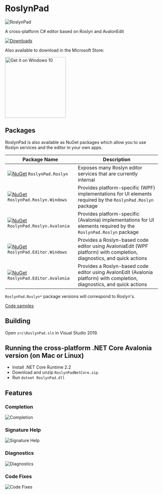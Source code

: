 # RoslynPad

![RoslynPad](src/RoslynPad/Resources/RoslynPad.png)

A cross-platform C# editor based on Roslyn and AvalonEdit

[![Downloads](https://img.shields.io/github/downloads/aelij/RoslynPad/total.svg?style=flat-square)](https://github.com/aelij/RoslynPad/releases)

Also available to download in the Microsoft Store:

<a href="https://www.microsoft.com/store/apps/9nctj2cqwxv0?ocid=badge"><img src="https://assets.windowsphone.com/f2f77ec7-9ba9-4850-9ebe-77e366d08adc/English_Get_it_Win_10_InvariantCulture_Default.png" width="200" alt="Get it on Windows 10" /></a>

## Packages

RoslynPad is also available as NuGet packages which allow you to use Roslyn services and the editor in your own apps.

|Package Name|Description|
|------------|-----------|
|[![NuGet](https://img.shields.io/nuget/v/RoslynPad.Roslyn.svg?style=flat-square)](https://www.nuget.org/packages/RoslynPad.Roslyn) `RoslynPad.Roslyn`|Exposes many Roslyn editor services that are currently internal|
|[![NuGet](https://img.shields.io/nuget/v/RoslynPad.Roslyn.Windows.svg?style=flat-square)](https://www.nuget.org/packages/RoslynPad.Roslyn.Windows) `RoslynPad.Roslyn.Windows`|Provides platform-specific (WPF) implementations for UI elements required by the `RoslynPad.Roslyn` package|
|[![NuGet](https://img.shields.io/nuget/v/RoslynPad.Roslyn.Avalonia.svg?style=flat-square)](https://www.nuget.org/packages/RoslynPad.Roslyn.Avalonia)` RoslynPad.Roslyn.Avalonia`|Provides platform-specific (Avalonia) implementations for UI elements required by the `RoslynPad.Roslyn` package|
|[![NuGet](https://img.shields.io/nuget/v/RoslynPad.Editor.Windows.svg?style=flat-square)](https://www.nuget.org/packages/RoslynPad.Editor.Windows) `RoslynPad.Editor.Windows`|Provides a Roslyn-based code editor using AvaloniaEdit (WPF platform) with completion, diagnostics, and quick actions|
|[![NuGet](https://img.shields.io/nuget/v/RoslynPad.Editor.Avalonia.svg?style=flat-square)](https://www.nuget.org/packages/RoslynPad.Editor.Avalonia) `RoslynPad.Editor.Avalonia`|Provides a Roslyn-based code editor using AvalonEdit (Avalonia platform) with completion, diagnostics, and quick actions|

`RoslynPad.Roslyn*` package versions will correspond to Roslyn's.

[Code samples](https://github.com/aelij/RoslynPad/tree/master/samples)

## Building

Open `src\RoslynPad.sln` in Visual Studio 2019.

## Running the cross-platform .NET Core Avalonia version (on Mac or Linux)

* Install .NET Core Runtime 2.2
* Download and unzip `RoslynPadNetCore.zip`.
* Run `dotnet RoslynPad.dll`

## Features

### Completion

![Completion](docs/Completion.png)

### Signature Help

![Signature Help](docs/SignatureHelp.png)

### Diagnostics

![Diagnostics](docs/Diagnostics.png)

### Code Fixes

![Code Fixes](docs/CodeFixes.png)
